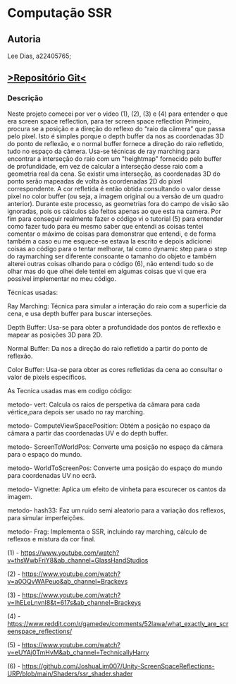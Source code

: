 # Computação SSR

## Autoria

Lee Dias, a22405765;

## [>Repositório Git<](https://github.com/Lee-Dias/Computa-o-SSR.git)

### Descrição

Neste projeto comecei por ver o video (1), (2), (3) e (4) para entender o que era screen space reflection, para ter screen space reflection Primeiro,
procura se a posição e a direção do reflexo do “raio da câmera” que passa pelo pixel.
Isto é simples porque o depth buffer da nos as coordenadas 3D do ponto de reflexão, e o normal buffer fornece a direção do raio refletido, tudo no espaço da câmera.
Usa-se técnicas de ray marching para encontrar a interseção do raio com um "heightmap" fornecido pelo buffer de profundidade, em vez de calcular a interseção desse raio com a geometria real da cena.
Se existir uma interseção, as coordenadas 3D do ponto serão mapeadas de volta às coordenadas 2D do pixel correspondente.
A cor refletida é então obtida consultando o valor desse pixel no color buffer (ou seja, a imagem original ou a versão de um quadro anterior). Durante este processo, as geometrias fora do campo de visão são ignoradas, pois os cálculos são feitos apenas ao que esta na camera.
Por fim para conseguir realmente fazer o código vi o tutorial (5) para entender como fazer tudo para eu mesmo saber que entendi as coisas tentei comentar o máximo de coisas para demonstrar que entendi,
e de forma também a caso eu me esquece-se estava la escrito e depois adicionei coisas ao código para o tentar melhorar,
tal como dynamic step para o step do raymarching ser diferente consoante o tamanho do objeto e também alterei outras coisas olhando para o código (6),
não entendi tudo so de olhar mas do que olhei dele tentei em algumas coisas que vi que era possível implementar no meu código.

Técnicas usadas:

Ray Marching: Técnica para simular a interação do raio com a superfície da cena, e usa depth buffer para buscar interseções.

Depth Buffer: Usa-se para obter a profundidade dos pontos de reflexão e mapear as posições 3D para 2D.

Normal Buffer: Da nos a direção do raio refletido a partir do ponto de reflexão.

Color Buffer: Usa-se para obter as cores refletidas da cena ao consultar o valor de pixels específicos.



As Tecnica usadas mas em codigo  código:

metodo- vert: Calcula os raios de perspetiva da câmara para cada vértice,para depois ser usado no ray marching.

metodo- ComputeViewSpacePosition: Obtém a posição no espaço da câmara a partir das coordenadas UV e do depth buffer.

metodo- ScreenToWorldPos: Converte uma posição no espaço da câmara para o espaço do mundo.

metodo- WorldToScreenPos: Converte uma posição do espaço do mundo para coordenadas UV no ecrã.

metodo- Vignette: Aplica um efeito de vinheta para escurecer os cantos da imagem.

metodo- hash33: Faz um ruido semi aleatorio para a variação dos reflexos, para simular imperfeições.

metodo- Frag: Implementa o SSR, incluindo ray marching, cálculo de reflexos e mistura da cor final.




(1) - https://www.youtube.com/watch?v=thsWwbFriY8&ab_channel=GlassHandStudios

(2) - https://www.youtube.com/watch?v=a0OQvWAPeuo&ab_channel=Brackeys

(3) - https://www.youtube.com/watch?v=lhELeLnynI8&t=617s&ab_channel=Brackeys

(4) - https://www.reddit.com/r/gamedev/comments/52lawa/what_exactly_are_screenspace_reflections/

(5) - https://www.youtube.com/watch?v=eUYAj0TmHvM&ab_channel=TechnicallyHarry

(6) - https://github.com/JoshuaLim007/Unity-ScreenSpaceReflections-URP/blob/main/Shaders/ssr_shader.shader
